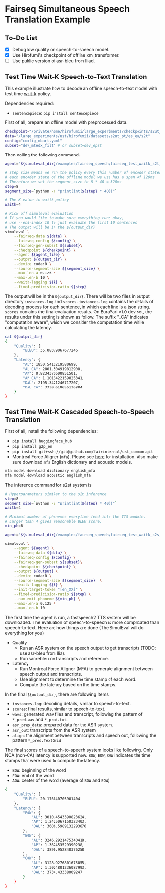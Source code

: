 # Fairseq Simultaneous Speech Translation Example
## To-Do List
- [X] Debug low quality on speech-to-speech model.
- [X] Use Hirofumi's checkpoint of offline xm_transformer.
- [ ] Use public version of asr-bleu from Iliad.

## Test Time Wait-K Speech-to-Text Translation
This example illustrate how to decode an offline speech-to-text model with test time [wait-k](https://aclanthology.org/P19-1289/) policy.

Dependencies required:
- `sentencepiece`: `pip install sentencepiece`

First of all, prepare an offline model with preprocessed data.
```bash
checkpoint="/private/home/hirofumii/large_experiments/checkpoints/s2ut_pt/es_en/s2t/s2t.pt_es_en.config_mbart.asr.rdrop10.0.ls0.2.maxtok2.0k.uf30.lr0.0005.wu1k.seed1.arch_xm_transformer.W2V_cfm_L.dr0.1.ld0.2.al1.dld0.2.mBART_spm.LND.ca.ngpu24/avg_best_10_checkpoint.pt"
data="/large_experiments/ust/hirofumii/datasets/s2ut_pt/es_en/s2t"
config="config_mbart.yaml"
subset="dev_mtedx_filt" # or subset=dev_epst
```

Then calling the following command.
```bash
agent="${simuleval_dir}/examples/fairseq_speech/fairseq_test_waitk_s2t_agent.py"

# step size means we run the policy every this number of encoder states
# each encoder state of the offline model we use has a span of 120ms
# Therefore we set the segment_size to 8 * 40 = 320ms
step=8
segment_size=`python -c "print(int(${step} * 40))"`

# The K value in waitk policy
waitk=4

# Kick off simuleval evaluation
# If you would like to make sure everything runs okay,
# use --end-index 10 to just evaluate the first 10 sentences.
# The output will be in the ${output_dir}
simuleval \
    --fairseq-data ${data} \
    --fairseq-config ${config} \
    --fairseq-gen-subset ${subset}\
    --checkpoint ${checkpoint} \
    --agent ${agent_file} \
    --output ${output_dir} \
    --device cuda:0 \
    --source-segment-size ${segment_size} \
    --max-len-a 0.125 \
    --max-len-b 10 \
    --waitk-lagging ${k} \
    --fixed-predicision-ratio ${step}
```
The output will be in the `${output_dir}`. There will be two files in output directory `instances.log` and `scores`. `instances.log` contains the details of decoding process for each sentence, in which each line is a json string. `scores` contains the final evaluation results. On EuraParl v1.0 dev set, the results under this setting is shown as follow. The suffix "_CA" indicates "computation aware", which we consider the computation time while calculating the latency.
```bash
cat ${output_dir}
{
    "Quality": {
        "BLEU": 35.08379067677246
    },
    "Latency": {
        "AL": 1850.5411219580699,
        "AL_CA": 2801.504919812908,
        "AP": 0.8234371600851501,
        "AP_CA": 1.1013422159825341,
        "DAL": 2195.3421246717207,
        "DAL_CA": 3330.618655136884
    }
}
```

## Test Time Wait-K Cascaded Speech-to-Speech Translation
First of all, install the following dependencies:
- `pip install huggingface_hub`
- `pip install g2p_en`
- `pip install git+ssh://git@github.com/fairinternal/ust_common.git`
- Montreal Force Aligner (`mfa`). Please see [here](https://montreal-forced-aligner.readthedocs.io/en/latest/installation.html) for installation.
Also make sure download `mfa` English dictionary and acoustic models.
```bash
mfa model download dictionary english_mfa
mfa model download acoustic english_mfa
```

The inference command for s2st system is
```bash
# Hyperparameters similar to the s2t inference
step=8
segment_size=`python -c "print(int(${step} * 40))"`
waitk=4

# Minimal number of phonemes everytime feed into the TTS module.
# Larger than 4 gives reasonable BLEU score.
min_ph=6

agent="${simuleval_dir}/examples/fairseq_speech/fairseq_test_waitk_s2s_tts_agent.py"

simuleval \
    --agent ${agent} \
    --fairseq-data ${data} \
    --fairseq-config ${config} \
    --fairseq-gen-subset ${subset}\
    --checkpoint ${checkpoint} \
    --output ${output} \
    --device cuda:0 \
    --source-segment-size ${segment_size}  \
    --waitk-lagging ${k} \
    --init-target-token "[en_XX]" \
    --fixed-predicision-ratio ${step} \
    --num-emit-phoneme ${min_ph} \
    --max-len-a 0.125 \
    --max-len-b 10
```
The first time the agent is run, a fastspeech2 TTS system will be downloaded.
The evaluation of speech-to-speech is more complicated than speech-to-text. Here are how things are done (The SimulEval will do everything for you)
- Quality
    - Run an ASR system on the speech output to get transcripts (TODO: use asr-bleu from Ilia).
    - Run sacrebleu on transcripts and reference.
- Latency
    - Run Montreal Force Aligner (MFA) to generate alignment between speech output and transcripts.
    - Use alignment to determine the time stamp of each word.
    - Compute the latency based on the time stamps.

In the final `${output_dir}`, there are following items
- `instances.log`: decoding details, similar to speech-to-text.
- `scores`: final results, similar to speech-to-text.
- `wavs`: generated wav files and transcript, following the pattern of `*_pred.wav` and `*_pred.txt`.
- `asr_prep_data`: prepared data for the ASR system.
- `asr_out`: transcripts from the ASR system
- `align`: the alignment between transcripts and speech out, following the pattern `*_pred.TextGrid`

The final scores of a speech-to-speech system looks like following. Only NCA (non-CA) latency is supported now.
`BOW`, `EOW`, `COW` indicates the time stamps that were used to compute the latency.
- `BOW`: beginning of the word
- `EOW`: end of the word
- `AOW`: center of the word (average of `BOW` and `EOW`)

```bash
{
    "Quality": {
        "BLEU": 20.176040705901404
    },
    "Latency": {
        "BOW": {
            "AL": 3010.4543390823624,
            "AP": 1.2425067150323403,
            "DAL": 3606.5989132293876
        },
        "EOW": {
            "AL": 3246.2921475340418,
            "AP": 1.362453529390238,
            "DAL": 3890.952848376258
        },
        "COW": {
            "AL": 3128.9276801675055,
            "AP": 1.3024801236087993,
            "DAL": 3734.43338009247
        }
    }
}
```